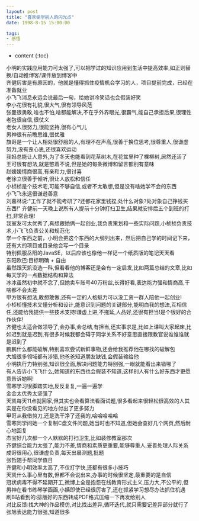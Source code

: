 ```yaml
---
layout: post
title: "喜欢偷学别人的闪光点"
date: 1998-8-15 15:00:00

tags:
- 感悟
---
```

* content
{:toc}










小明的实践应用能力可太强了,可以把学过的知识应用到生活中提高效率,如正则替换/自动推博客/课件放到博客中  
齐健厉害是有原因的，他就是懂得抓住疫情机会学习的人，项目提前完成，已经在准备就业  
小飞飞消息永远会说最后一句，给她讲冷笑话也会假装好笑  
李小花很有礼貌,很大气,很有领导风范  
张曼很勇敢,啥也不怕,啥都能解决,不在乎外界眼光,很霸气,能自己承担后果,很理性  
老包很自信,很仗义  
老女人很努力,很能坚持,很有心气儿  
男神很有前瞻思维,很优雅  
旗哥是一个让人相处很舒服的人,有理不在声高,很善于换位思考,很尊重人,很谦虚努力,没有歪心思,还很喜欢运动  
我妈总能让人意外,为了冬天也能看到花草树木,在花盆里种了棵柳树,居然还活了  
王可很有想法,就是憋着不说,但是她的每条微博和留言都别有意味  
赵媛媛情商很高,有亲和力,很讨喜  
老徐立很善于倾听,很让人放松和信任  
小桢桢是个技术宅,可能不够自信,或者不太敢想,但是没有啥她学不会的东西  
小飞飞永远很谦逊善意  
刘嘉林说:"工作了就不能考研了?还都花家里钱捏,处什么对象?处对象自己挣钱买东西!"
齐健前一天晚上说所有人提前十分钟打扫卫生,结果就安排后五个到班的打扫,非常合理!  
我室友可太优秀了,真想跟她俩一起创业,我负责策划和一些实际问题,小桢桢负责技术,小飞飞负责公关和规范化  
学一个东西之前，小明会把这个东西的大纲列出来，然后把自己学的时间记下来，还有大的项目或目录他会写一个目录  
特别佩服岳阳的JavaSE，以后应该也像他一样记一个纸质版的笔记天天看  
东阳欧巴:目标明确 + 自由  
虽然跟天凯没选一科,但看看他的博客还是会有一定启发,比如两篇总结的文章,比如每天学的一点数据结构和算法  
冰冰虽然初中就不念了,但她卖车账号40万粉丝,长得好看,表达能力强和情商高,干啥都不会太差  
甲方很有想法,敢想敢做,还有一定的人格魅力可以没工资一群人陪他一起创业!  
小桢桢懂技术又懂分析和设计,能意识到问题的关键部分,能明白我的想法,互相信任,还能给我提供一些技术支持!谦虚上进,不拖延,人品好,还很有担当!是个很好的合作伙伴!  
齐健也太适合做领导了,会办事,会总结,有担当,还实事求是,比如上课叫大家起床,比如迟到就是迟到,有很多时候我都会碍于同学关系不好意思直接跟教官说谁谁谁就是迟到了  
鹏鹏什么都能破解,特别喜欢尝试新鲜事物,还会给我推荐他在哪找的破解包  
大旭很多领域都有涉猎,他爸爸知道朋友缺钱,会假装输给他  
小明执行力特别强,知识很全面,解决问题能力特别强,一眼就能看出来错哪了  
有人告诉小飞飞什么,她知道的东西也会假装不知道,这样别人有什么好东西才更愿意告诉她啊!  
雪寒学习很脚踏实地,反反复复,一遍一遍学  
金金太优秀太坚强了  
天凯每天11点就回家,但其实也会看算法看面试题,很多看起来很轻松很高效的人其实是在你没看见的地方付出了更多努力  
甲哥从我借剪刀,还是洗干净了还我的,哈哈哈哈哈  
雪寒同学问她一个复制C盘文件问题,她当时也不知道,但她会查好几个网页,然后耐心地回复  
杰宝好几次都一个人默默的打扫卫生,比如装修教室那次  
齐健综合能力太强了,能力不差,情商和素质更重要,能够尊重人,妥善处理人际关系  
成哥很用心,很谦虚负责,每天出晨测题,批题  
张哲随手帮同学值日  
齐健和小明效率太高了,不仅打字快,还都有很多小技巧  
天凯什么事心里有数,但都不会说出来,办事的时候很坚定,最重要的是自信  
冠状病毒不得不延期开工,微博上全是抱怨在线教育形式主义,压力大,不公平的,但男神在看书练琴学画画,小姨即使已经很厉害了,还在抓紧学习想尽办法抓住机遇  
刷B站看到的:排版好的东西转成PDF格式压缩一下再发给别人  
对比反馈:找大神的作品模仿,对比找出差异,循环迭代,就只需要记差异部分就行了  
张旭表达能力很强,知道很多  





